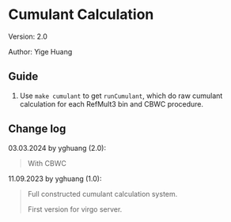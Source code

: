 # Cumulant Calculation

Version: 2.0

Author: Yige Huang

## Guide

1. Use `make cumulant` to get `runCumulant`, which do raw cumulant calculation for each RefMult3 bin and CBWC procedure.

## Change log

03.03.2024 by yghuang (2.0):

> With CBWC

11.09.2023 by yghuang (1.0):

> Full constructed cumulant calculation system.
>
> First version for virgo server.